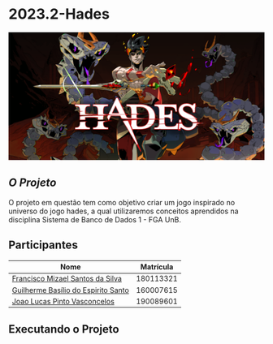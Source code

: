 # **2023.2-Hades**

<div align="center">
<img src="./images/hades_banner.png" />
</div>

## *O Projeto*

<div>
<p>
    O projeto em questão tem como objetivo criar um jogo inspirado no universo do jogo hades, a qual utilizaremos conceitos aprendidos na disciplina Sistema de Banco de Dados 1 - FGA UnB.
</p>
</div>

## Participantes

| Nome | Matrícula |
|--------------|-----------|
| <a href="https://www.github.com/frmiza">Francisco Mizael Santos da Silva </a> | 180113321 |
| <a href="github.com/GuilhermeBES">Guilherme Basílio do Espirito Santo</a> | 160007615 |
| <a href="github.com/HacKairos">Joao Lucas Pinto Vasconcelos</a> | 190089601 |

## Executando o Projeto


